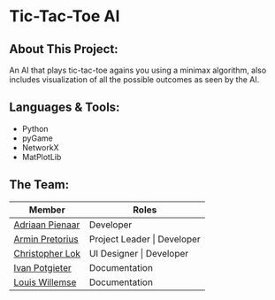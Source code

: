 # Tic-Tac-Toe AI
## About This Project:
An AI that plays tic-tac-toe agains you using a minimax algorithm, also includes visualization of all the possible outcomes as seen by the AI.

## Languages & Tools:
- Python
- pyGame
- NetworkX
- MatPlotLib

## The Team:
|Member|Roles|
|---|---|
|[Adriaan Pienaar](https://github.com/Adriaan0108)|Developer|
|[Armin Pretorius](https://github.com/ArminPretorius)|Project Leader \| Developer|
|[Christopher Lok](https://github.com/ChristopherLok)|UI Designer \| Developer|
|[Ivan Potgieter](https://github.com/IvanPotgieter01)|Documentation|
|[Louis Willemse](https://github.com/Luigi-W)|Documentation|
